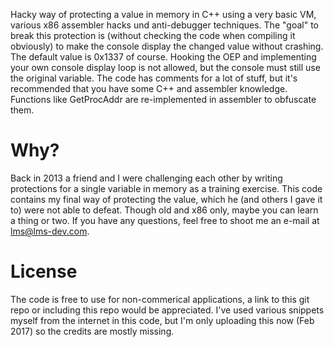 Hacky way of protecting a value in memory in C++ using a very basic VM, various x86 assembler hacks und anti-debugger techniques. The "goal" to break this protection is (without checking the code when compiling it obviously) to make the console display the changed value without crashing. The default value is 0x1337 of course. Hooking the OEP and implementing your own console display loop is not allowed, but the console must still use the original variable. The code has comments for a lot of stuff, but it's recommended that you have some C++ and assembler knowledge. Functions like GetProcAddr are re-implemented in assembler to obfuscate them.

Why?
========

Back in 2013 a friend and I were challenging each other by writing protections for a single variable in memory as a training exercise. This code contains my final way of protecting the value, which he (and others I gave it to) were not able to defeat. Though old and x86 only, maybe you can learn a thing or two. If you have any questions, feel free to shoot me an e-mail at lms@lms-dev.com.

License
========

The code is free to use for non-commerical applications, a link to this git repo or including this repo would be appreciated. I've used various snippets myself from the internet in this code, but I'm only uploading this now (Feb 2017) so the credits are mostly missing. 